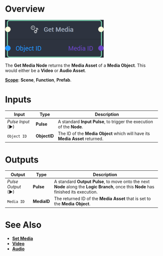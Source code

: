 # Overview

![The Get Media Node.](../../../.gitbook/assets/getmedianode20241.png)

The **Get Media Node** returns the **Media Asset** of a **Media Object**. This would either be a **Video** or **Audio Asset**.  

[**Scope**](../../overview.md#scopes): **Scene**, **Function**, **Prefab**.


# Inputs

|Input|Type|Description|
|---|---|---|
|*Pulse Input* (►)|**Pulse**|A standard **Input Pulse**, to trigger the execution of the **Node**.|
|`Object ID`|**ObjectID**|The ID of the **Media Object** which will have its **Media Asset** returned.|

# Outputs

|Output|Type|Description|
|---|---|---|
|*Pulse Output* (►)|**Pulse**|A standard **Output Pulse**, to move onto the next **Node** along the **Logic Branch**, once this **Node** has finished its execution.|
|`Media ID`|**MediaID**|The returned ID of the **Media Asset** that is set to the **Media Object**.

# See Also

* [**Set Media**](setmedia.md)
* [**Video**](../../../objects-and-types/scene-objects/3dobjects/video.md)
* [**Audio**](../../../objects-and-types/scene-objects/audio.md)

  

